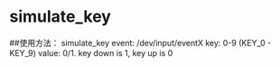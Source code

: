 # simulate_key


##使用方法：
     simulate_key <event> <key> <value>
     event: /dev/input/eventX
     key: 0-9 (KEY_0 - KEY_9)
     value: 0/1. key down is 1, key up is 0